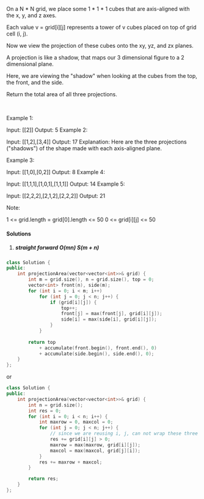 On a N * N grid, we place some 1 * 1 * 1 cubes that are axis-aligned with the x, y, and z axes.

Each value v = grid[i][j] represents a tower of v cubes placed on top of grid cell (i, j).

Now we view the projection of these cubes onto the xy, yz, and zx planes.

A projection is like a shadow, that maps our 3 dimensional figure to a 2 dimensional plane. 

Here, we are viewing the "shadow" when looking at the cubes from the top, the front, and the side.

Return the total area of all three projections.

 

Example 1:

Input: [[2]]
Output: 5
Example 2:

Input: [[1,2],[3,4]]
Output: 17
Explanation: 
Here are the three projections ("shadows") of the shape made with each axis-aligned plane.

Example 3:

Input: [[1,0],[0,2]]
Output: 8
Example 4:

Input: [[1,1,1],[1,0,1],[1,1,1]]
Output: 14
Example 5:

Input: [[2,2,2],[2,1,2],[2,2,2]]
Output: 21
 

Note:

1 <= grid.length = grid[0].length <= 50
0 <= grid[i][j] <= 50

#### Solutions

1. ##### straight forward O(mn) S(m + n)

```c++
class Solution {
public:
    int projectionArea(vector<vector<int>>& grid) {
        int m = grid.size(), n = grid.size(), top = 0;
        vector<int> front(n), side(m);
        for (int i = 0; i < m; i++)
            for (int j = 0; j < n; j++) {
                if (grid[i][j]) {
                    top++;
                    front[j] = max(front[j], grid[i][j]);
                    side[i] = max(side[i], grid[i][j]);
                }
            }
        
        return top 
            + accumulate(front.begin(), front.end(), 0)
            + accumulate(side.begin(), side.end(), 0);
    }
};
```

or

```c++
class Solution {
public:
    int projectionArea(vector<vector<int>>& grid) {
        int n = grid.size();
        int res = 0;
        for (int i = 0; i < n; i++) {
            int maxrow = 0, maxcol = 0;
            for (int j = 0; j < n; j++) {
                // since we are reusing i, j, can not wrap these three lines in a if statement.
                res += grid[i][j] > 0;
                maxrow = max(maxrow, grid[i][j]);
                maxcol = max(maxcol, grid[j][i]);
            }
            res += maxrow + maxcol;
        }

        return res;
    }
};
```